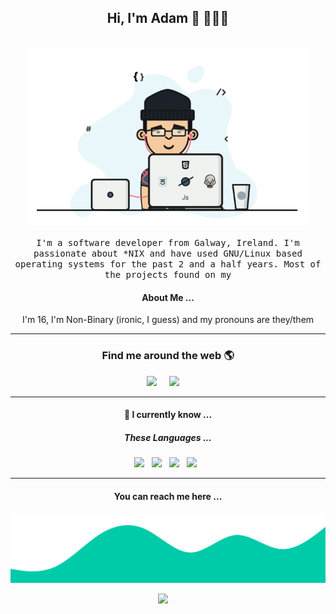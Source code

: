 <h2 align='center'> Hi, I'm Adam 👋 🧑🏻‍💻 </h2>

<p align="center">
  <br><img src="https://github.com/adam-burke0/adam-burke0/blob/master/Developer.gif" width="450px"><br><br>
  <samp> I'm a software developer from Galway, Ireland. I'm passionate about *NIX and have used GNU/Linux based operating systems for the past 2 and a half years. Most of the projects found on my 
  </samp>
  <br>
  
</p>

<h4 align='center'>About Me ...</h4>
  <p align='center'>I'm 16, I'm Non-Binary (ironic, I guess) and my pronouns are they/them</p>

<hr>


<h3  align='center'>Find me around the web 🌎 </h3>


<p align='center'>
  <a href="https://twitter.com/AdamDeBurca"><img src="https://img.shields.io/twitter/url?style=for-the-badge&logo=twitter&url=https%3A%2F%2Ftwitter.com%2FAdamDeBurca" /></a>&nbsp;&nbsp;&nbsp;&nbsp;
  <a href="mailto:ooadamfifaoo@gmail.com?subject=Olá%20Punit"><img src="https://img.shields.io/badge/gmail-%23D14836.svg?&style=for-the-badge&logo=gmail&logoColor=white" /></a>&nbsp;&nbsp;&nbsp;&nbsp;
</p>

<hr>

<h4 align='center'> 🔭   I currently know ...</h4>


<h5 align='center'> These Languages ...</h5>
<p align='center'>
  <img src="https://img.shields.io/badge/html5%20-%23e34f26.svg?&style=for-the-badge&logo=html5&logoColor=white" />&nbsp;&nbsp;
  <img src="https://img.shields.io/badge/css3%20-%231572B6.svg?&style=for-the-badge&logo=css3&logoColor=white" />&nbsp;&nbsp;
  <img src="https://img.shields.io/badge/python3%20-%23e34f26.svg?&style=for-the-badge&logo=python&logoColor=white" />&nbsp;&nbsp;
  <img src="https://img.shields.io/badge/javascript%20-%23F7DF1E.svg?&style=for-the-badge&logo=javascript&logoColor=white" />&nbsp;&nbsp;
</p>
<hr>

<h4 align='center'>You can reach me here ...</h4>
<p align='center'></h4>

<img src="https://github.com/adam-burke0/adam-burke0/blob/master/wave.svg" />

<p align='center'><a href="#"><img src="https://img.shields.io/github/license/adam-burke0/adam-burke0?style=for-the-badge" /></a>&nbsp;&nbsp;&nbsp;&nbsp;
  </p>